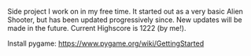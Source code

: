 Side project I work on in my free time. It started out as a very basic Alien Shooter, but has been updated progressively since. 
New updates will be made in the future. Current Highscore is 1222 (by me!).

Install pygame:
https://www.pygame.org/wiki/GettingStarted

